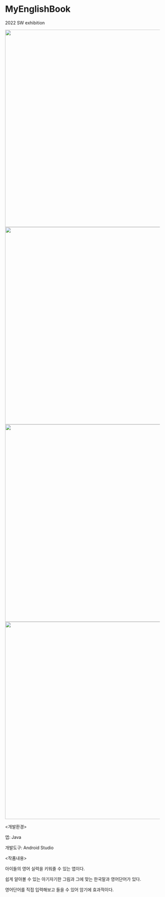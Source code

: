 # MyEnglishBook
2022 SW exhibition

<img src="SW전시회 판넬.png" width="640px"/>
<img src="캡쳐1.jpg" width="640px"/>
<img src="캡쳐2.jpg" width="640px"/>
<img src="캡쳐3.jpg" width="640px"/>


<개발환경>

  앱: Java

  개발도구: Android Studio
  
  

<작품내용>

  아이들의 영어 실력을 키워줄 수 있는 앱이다.

  쉽게 알아볼 수 있는 아기자기한 그림과 그에 맞는 한국말과 영어단어가 있다.

  영어단어를 직접 입력해보고 들을 수 있어 암기에 효과적이다.
 
